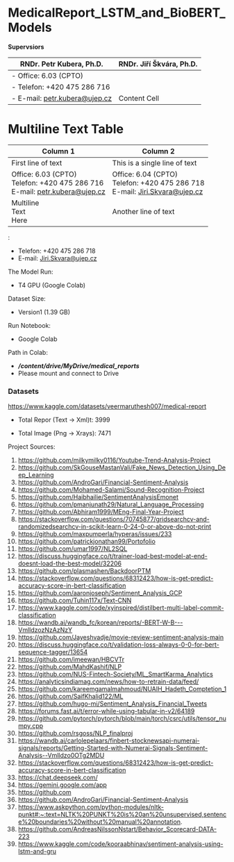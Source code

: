 # MedicalReport_LSTM_and_BioBERT_Models

**Supervsiors**

| RNDr. Petr Kubera, Ph.D.         | RNDr. Jiří Škvára, Ph.D. |
| -------------------------------- | ------------- |
| - Office:  		6.03 (CPTO)        | 
| - Telefon:  	+420 475 286 716   |
| - E-mail: 		petr.kubera@ujep.cz  | Content Cell  |



Multiline Text Table
===================

| Column 1                          | Column 2                    | 
| --------------------------------- | --------------------------- | 
| First line of text                | This is a single line of text 
| Office:  		6.03 (CPTO)<br>Telefon:  	+420 475 286 716<br>E-mail: 		petr.kubera@ujep.cz | Office:  		6.04 (CPTO)<br>Telefon:  	+420 475 286 718<br>E-mail: 		Jiri.Skvara@ujep.cz | Just |
| Multiline<br>Text<br>Here          | Another line of text        | 




:		

- Telefon:  	+420 475 286 718
- E-mail: 		Jiri.Skvara@ujep.cz			



The Model Run:		
- T4 GPU (Google Colab)

Dataset Size:
- Version1  (1.39 GB)

Run Notebook: 		
- Google Colab

Path in Colab:		
- **_/content/drive/MyDrive/medical_reports_**
- Please mount and connect to Drive



### Datasets

https://www.kaggle.com/datasets/veermaruthesh007/medical-report

- Total Repor (Text -> Xml)t: 3999

- Total Image (Png -> Xrays): 7471

Project Sources: 

1.	https://github.com/milkymilky0116/Youtube-Trend-Analysis-Project
2.	https://github.com/SkGouseMastanVali/Fake_News_Detection_Using_Deep_Learning
3.	https://github.com/AndroGari/Financial-Sentiment-Analysis
4.	https://github.com/Mohamed-Salami/Sound-Recognition-Project
5.	https://github.com/Haibhailie/SentimentAnalysisEmonet
6.	https://github.com/pmanjunath29/Natural_Language_Processing
7.	https://github.com/Abhiram1999/MEng-Final-Year-Project
8.	https://stackoverflow.com/questions/70745877/gridsearchcv-and-randomizedsearchcv-in-scikit-learn-0-24-0-or-above-do-not-print
9.	https://github.com/maxpumperla/hyperas/issues/233
10.	https://github.com/patrickjonathan99/Portofolio
11.	https://github.com/umar1997/NL2SQL
12.	https://discuss.huggingface.co/t/trainer-load-best-model-at-end-doesnt-load-the-best-model/32206
13.	https://github.com/plasmashen/BackdoorPTM
14.	https://stackoverflow.com/questions/68312423/how-is-get-predict-accuracy-score-in-bert-classification
15.	https://github.com/aaronjoseph/Sentiment_Analysis_GCP
16.	https://github.com/Tuhin117x/Text-CNN
17.	https://www.kaggle.com/code/xyinspired/distilbert-multi-label-commit-classification
18.	https://wandb.ai/wandb_fc/korean/reports/-BERT-W-B---VmlldzozNzAzNzY
19.	https://github.com/Jayeshvadje/movie-review-sentiment-analysis-main
20.	https://discuss.huggingface.co/t/validation-loss-always-0-0-for-bert-sequence-tagger/13654
21.	https://github.com/imeewan/HBCVTr
22.	https://github.com/MahdKashif/NLP
23.	https://github.com/NUS-Fintech-Society/ML_SmartKarma_Analytics
24.	https://analyticsindiamag.com/news/how-to-retrain-data/feed/
25.	https://github.com/kareemgamalmahmoud/NUAIH_Hadeth_Comptetion_1
26.	https://github.com/SaifKhalid122/ML
27.	https://github.com/hugo-mi/Sentiment_Analysis_Financial_Tweets
28.	https://forums.fast.ai/t/error-while-using-tabular-in-v2/64189
29.	https://github.com/pytorch/pytorch/blob/main/torch/csrc/utils/tensor_numpy.cpp
30.	https://github.com/rsgoss/NLP_finalproj
31.	https://wandb.ai/carlolepelaars/finbert-stocknewsapi-numerai-signals/reports/Getting-Started-with-Numerai-Signals-Sentiment-Analysis--Vmlldzo0OTg2MDU
32.	https://stackoverflow.com/questions/68312423/how-is-get-predict-accuracy-score-in-bert-classification
33.	https://chat.deepseek.com/
34.	https://gemini.google.com/app
35.	https://github.com
36.	https://github.com/AndroGari/Financial-Sentiment-Analysis
37.	https://www.askpython.com/python-modules/nltk-punkt#:~:text=NLTK%20PUNKT%20is%20an%20unsupervised,sentence%20boundaries%20without%20manual%20annotation.
38.	https://github.com/AndreasNilssonNstart/Behavior_Scorecard-DATA-223
39.	https://www.kaggle.com/code/kooraabhinav/sentiment-analysis-using-lstm-and-gru

